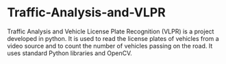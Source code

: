 # Traffic-Analysis-and-VLPR

Traffic Analysis and Vehicle License Plate Recognition (VLPR) is a project developed in python. It is used to read the license plates of vehicles from a video source and to count the number of vehicles passing on the road. It uses standard Python libraries and OpenCV. 
